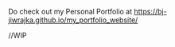 Do check out my Personal Portfolio at https://bj-jiwrajka.github.io/my_portfolio_website/   

//WIP
